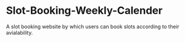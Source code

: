# Slot-Booking-Weekly-Calender
A slot booking website by which users can book slots according to their avialability. 
